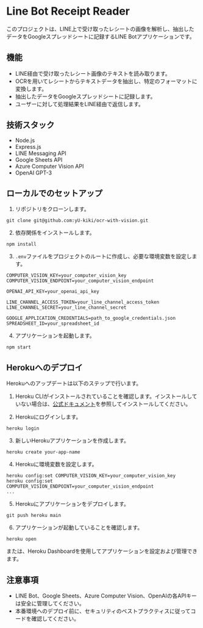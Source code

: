 # Line Bot Receipt Reader

このプロジェクトは、LINE上で受け取ったレシートの画像を解析し、抽出したデータをGoogleスプレッドシートに記録するLINE Botアプリケーションです。

## 機能

- LINE経由で受け取ったレシート画像のテキストを読み取ります。
- OCRを用いてレシートからテキストデータを抽出し、特定のフォーマットに変換します。
- 抽出したデータをGoogleスプレッドシートに記録します。
- ユーザーに対して処理結果をLINE経由で返信します。

## 技術スタック

- Node.js
- Express.js
- LINE Messaging API
- Google Sheets API
- Azure Computer Vision API
- OpenAI GPT-3

## ローカルでのセットアップ

1. リポジトリをクローンします。

```
git clone git@github.com:yU-kiki/ocr-with-vision.git
```

2. 依存関係をインストールします。

```
npm install
```

3. `.env`ファイルをプロジェクトのルートに作成し、必要な環境変数を設定します。

```
COMPUTER_VISION_KEY=your_computer_vision_key
COMPUTER_VISION_ENDPOINT=your_computer_vision_endpoint

OPENAI_API_KEY=your_openai_api_key

LINE_CHANNEL_ACCESS_TOKEN=your_line_channel_access_token
LINE_CHANNEL_SECRET=your_line_channel_secret

GOOGLE_APPLICATION_CREDENTIALS=path_to_google_credentials.json
SPREADSHEET_ID=your_spreadsheet_id
```

4. アプリケーションを起動します。

```
npm start
```

## Herokuへのデプロイ

Herokuへのアップデートは以下のステップで行います。

1. Heroku CLIがインストールされていることを確認します。インストールしていない場合は、[公式ドキュメント](https://devcenter.heroku.com/articles/heroku-cli)を参照してインストールしてください。

2. Herokuにログインします。

```
heroku login
```

3. 新しいHerokuアプリケーションを作成します。

```
heroku create your-app-name
```

4. Herokuに環境変数を設定します。

```
heroku config:set COMPUTER_VISION_KEY=your_computer_vision_key
heroku config:set COMPUTER_VISION_ENDPOINT=your_computer_vision_endpoint
...
```

5. Herokuにアプリケーションをデプロイします。

```
git push heroku main
```

6. アプリケーションが起動していることを確認します。

```
heroku open
```

または、Heroku Dashboardを使用してアプリケーションを設定および管理できます。

## 注意事項

- LINE Bot、Google Sheets、Azure Computer Vision、OpenAIの各APIキーは安全に管理してください。
- 本番環境へのデプロイ前に、セキュリティのベストプラクティスに従ってコードを確認してください。
